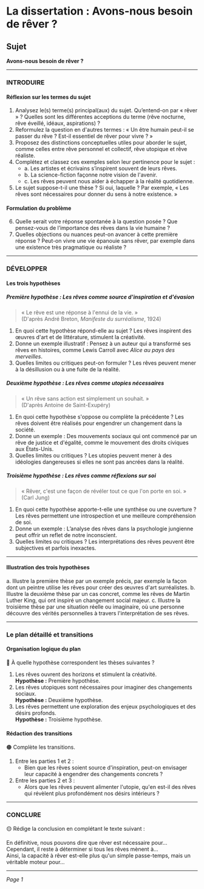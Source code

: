 # La dissertation : Avons-nous besoin de rêver ?

## Sujet
**Avons-nous besoin de rêver ?**

---

### INTRODUIRE

#### Réflexion sur les termes du sujet

1. Analysez le(s) terme(s) principal(aux) du sujet. Qu’entend-on par « rêver » ? Quelles sont les différentes acceptions du terme (rêve nocturne, rêve éveillé, idéaux, aspirations) ?
2. Reformulez la question en d'autres termes : « Un être humain peut-il se passer du rêve ? Est-il essentiel de rêver pour vivre ? »
3. Proposez des distinctions conceptuelles utiles pour aborder le sujet, comme celles entre rêve personnel et collectif, rêve utopique et rêve réaliste.
4. Complétez et classez ces exemples selon leur pertinence pour le sujet :
   - a. Les artistes et écrivains s’inspirent souvent de leurs rêves.
   - b. La science-fiction façonne notre vision de l'avenir.
   - c. Les rêves peuvent nous aider à échapper à la réalité quotidienne.
5. Le sujet suppose-t-il une thèse ? Si oui, laquelle ? Par exemple, « Les rêves sont nécessaires pour donner du sens à notre existence. »

#### Formulation du problème

6. Quelle serait votre réponse spontanée à la question posée ? Que pensez-vous de l’importance des rêves dans la vie humaine ?
7. Quelles objections ou nuances peut-on avancer à cette première réponse ? Peut-on vivre une vie épanouie sans rêver, par exemple dans une existence très pragmatique ou réaliste ?

---

### DÉVELOPPER

#### Les trois hypothèses

##### Première hypothèse : Les rêves comme source d'inspiration et d'évasion

> « Le rêve est une réponse à l'ennui de la vie. »  
> (D'après André Breton, *Manifeste du surréalisme*, 1924)

1. En quoi cette hypothèse répond-elle au sujet ? Les rêves inspirent des œuvres d'art et de littérature, stimulent la créativité.
2. Donne un exemple illustratif : Pensez à un auteur qui a transformé ses rêves en histoires, comme Lewis Carroll avec *Alice au pays des merveilles*.
3. Quelles limites ou critiques peut-on formuler ? Les rêves peuvent mener à la désillusion ou à une fuite de la réalité.

##### Deuxième hypothèse : Les rêves comme utopies nécessaires

> « Un rêve sans action est simplement un souhait. »  
> (D'après Antoine de Saint-Exupéry)

1. En quoi cette hypothèse s'oppose ou complète la précédente ? Les rêves doivent être réalisés pour engendrer un changement dans la société.
2. Donne un exemple : Des mouvements sociaux qui ont commencé par un rêve de justice et d'égalité, comme le mouvement des droits civiques aux États-Unis.
3. Quelles limites ou critiques ? Les utopies peuvent mener à des idéologies dangereuses si elles ne sont pas ancrées dans la réalité.

##### Troisième hypothèse : Les rêves comme réflexions sur soi

> « Rêver, c'est une façon de révéler tout ce que l'on porte en soi. »  
> (Carl Jung)

1. En quoi cette hypothèse apporte-t-elle une synthèse ou une ouverture ? Les rêves permettent une introspection et une meilleure compréhension de soi.
2. Donne un exemple : L’analyse des rêves dans la psychologie jungienne peut offrir un reflet de notre inconscient.
3. Quelles limites ou critiques ? Les interprétations des rêves peuvent être subjectives et parfois inexactes.

---

#### Illustration des trois hypothèses

a. Illustre la première thèse par un exemple précis, par exemple la façon dont un peintre utilise les rêves pour créer des œuvres d'art surréalistes.
b. Illustre la deuxième thèse par un cas concret, comme les rêves de Martin Luther King, qui ont inspiré un changement social majeur.
c. Illustre la troisième thèse par une situation réelle ou imaginaire, où une personne découvre des vérités personnelles à travers l'interprétation de ses rêves.

---

### Le plan détaillé et transitions

#### Organisation logique du plan

🔴 À quelle hypothèse correspondent les thèses suivantes ?

1. Les rêves ouvrent des horizons et stimulent la créativité.  
   **Hypothèse :** Première hypothèse.
2. Les rêves utopiques sont nécessaires pour imaginer des changements sociaux.  
   **Hypothèse :** Deuxième hypothèse.
3. Les rêves permettent une exploration des enjeux psychologiques et des désirs profonds.  
   **Hypothèse :** Troisième hypothèse.

#### Rédaction des transitions

🟠 Complète les transitions.

1. Entre les parties 1 et 2 :  
   - Bien que les rêves soient source d'inspiration, peut-on envisager leur capacité à engendrer des changements concrets ?
2. Entre les parties 2 et 3 :  
   - Alors que les rêves peuvent alimenter l'utopie, qu'en est-il des rêves qui révèlent plus profondément nos désirs intérieurs ?

---

### CONCLURE

🟡 Rédige la conclusion en complétant le texte suivant :

En définitive, nous pouvons dire que rêver est nécessaire pour…  
Cependant, il reste à déterminer si tous les rêves mènent à…  
Ainsi, la capacité à rêver est-elle plus qu'un simple passe-temps, mais un véritable moteur pour… 

--- 

*Page 1*